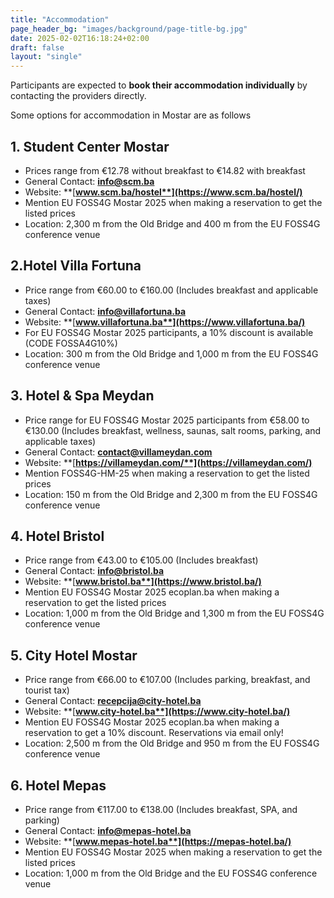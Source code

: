```yaml
---
title: "Accommodation"
page_header_bg: "images/background/page-title-bg.jpg"
date: 2025-02-02T16:18:24+02:00
draft: false
layout: "single"
---
```


Participants are expected to **book their accommodation individually** by
contacting the providers directly.

Some options for accommodation in Mostar are as follows

## 1. Student Center Mostar
   
- Prices range from €12.78 without breakfast to €14.82 with breakfast
- General Contact: **[**info@scm.ba**](mailto:info@scm.ba)**
- Website: **[**www.scm.ba/hostel**](https://www.scm.ba/hostel/)**
- Mention EU FOSS4G Mostar 2025 when making a reservation to get the listed prices
- Location: 2,300 m from the Old Bridge and 400 m from the EU FOSS4G conference venue

## 2.Hotel Villa Fortuna

- Price range from €60.00 to €160.00 (Includes breakfast and applicable taxes)
- General Contact: **[**info@villafortuna.ba**](mailto:info@villafortuna.ba)**
- Website: **[**www.villafortuna.ba**](https://www.villafortuna.ba/)**
- For EU FOSS4G Mostar 2025 participants, a 10% discount is available (CODE FOSSA4G10%)
- Location: 300 m from the Old Bridge and 1,000 m from the EU FOSS4G conference venue

## 3. Hotel & Spa Meydan 

- Price range for EU FOSS4G Mostar 2025 participants from €58.00 to €130.00 (Includes breakfast, wellness, saunas, salt rooms, parking, and applicable taxes)
- General Contact: **[**contact@villameydan.com**](mailto:contact@villameydan.com)**
- Website: **[**https://villameydan.com/**](https://villameydan.com/)**
- Mention FOSS4G-HM-25 when making a reservation to get the listed prices
- Location: 150 m from the Old Bridge and 2,300 m from the EU FOSS4G conference venue

## 4. Hotel Bristol

- Price range from €43.00 to €105.00 (Includes breakfast)
- General Contact: **[**info@bristol.ba**](mailto:info@bristol.ba)**
- Website: **[**www.bristol.ba**](https://www.bristol.ba/)**
- Mention EU FOSS4G Mostar 2025 ecoplan.ba when making a reservation to get the listed prices
- Location: 1,000 m from the Old Bridge and 1,300 m from the EU FOSS4G conference venue

## 5. City Hotel Mostar

- Price range from €66.00 to €107.00 (Includes parking, breakfast, and tourist tax)
- General Contact: **[**recepcija@city-hotel.ba**](mailto:recepcija@city-hotel.ba)**
- Website: **[**www.city-hotel.ba**](https://www.city-hotel.ba/)**
- Mention EU FOSS4G Mostar 2025 ecoplan.ba when making a reservation to get a 10% discount. Reservations via email only!
- Location: 2,500 m from the Old Bridge and 950 m from the EU FOSS4G conference venue

## 6. Hotel Mepas

- Price range from €117.00 to €138.00 (Includes breakfast, SPA, and parking)
- General Contact: **[**info@mepas-hotel.ba**](mailto:info@mepas-hotel.ba)**
- Website: **[**www.mepas-hotel.ba**](https://mepas-hotel.ba/)**
- Mention EU FOSS4G Mostar 2025 when making a reservation to get the listed prices
- Location: 1,000 m from the Old Bridge and the EU FOSS4G conference venue
